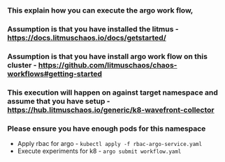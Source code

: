 ### This explain how you can execute the argo work flow, 
### Assumption is that you have installed the litmus - https://docs.litmuschaos.io/docs/getstarted/ 
### Assumption is that you have install argo work flow on this cluster - https://github.com/litmuschaos/chaos-workflows#getting-started 
### This execution will happen on against target namespace and assume that you have setup - https://hub.litmuschaos.io/generic/k8-wavefront-collector
### Please ensure you have enough pods for this namespace
- Apply rbac for argo - `kubectl apply -f rbac-argo-service.yaml`
- Execute experiments for k8 - `argo submit workflow.yaml`



